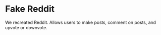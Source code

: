 # Fake Reddit

We recreated Reddit. Allows users to make posts, comment on posts, and upvote or downvote.
